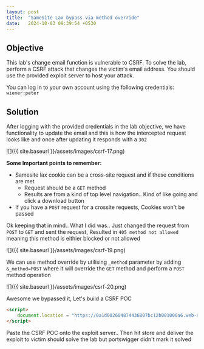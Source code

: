 ```yaml
---
layout: post
title:  "SameSite Lax bypass via method override"
date:   2024-10-03 09:39:54 +0530
---
```


## Objective 

This lab's change email function is vulnerable to CSRF. To solve the lab, perform a CSRF attack that changes the victim's email address. You should use the provided exploit server to host your attack.

You can log in to your own account using the following credentials: `wiener:peter` 

## Solution

After logging with the provided credentials in the lab objective, we have functionality to update the email and this is how the intercepted request looks like and once after updating it responds with a `302`

![]({{ site.baseurl }}/assets/images/csrf-17.png)

**Some Important points to remember:**

- Samesite lax cookie can be a cross-site request and if these conditions are met 
   - Request should be a `GET` method 
   - Results are from a kind of top level navigation.. Kind of like going and click a download button 
- If you have a `POST` request for a crossite requests, Cookies won't be passed 

Ok keeping that in mind.. What I did was.. Just changed the request from `POST` to `GET` and sent the request, Resulted in `405 method not allowed` meaning this method is eithier blocked or not allowed 

![]({{ site.baseurl }}/assets/images/csrf-19.png)

We can use method override by utilising `_method` parameter by adding `&_method=POST` where it will override the `GET` method and perform a `POST` method operation 

![]({{ site.baseurl }}/assets/images/csrf-20.png)

Awesome we bypassed it, Let's build a CSRF POC

```html
<script>
    document.location = "https://0a1d002604874436807bc12b001000a6.web-security-academy.net/my-account/change-email?email=attackeryo%40gmail.com&_method=POST"
</script>
```

Paste the CSRF POC onto the exploit server.. Then hit store and deliver the exploit to victim should solve the lab but portswigger didn't mark it solved

